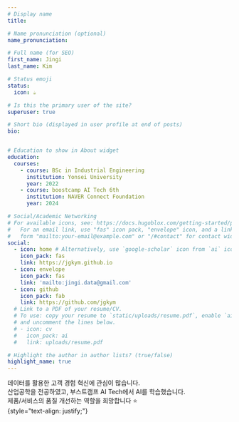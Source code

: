 ```yaml
---
# Display name
title: 

# Name pronunciation (optional)
name_pronunciation:

# Full name (for SEO)
first_name: Jingi
last_name: Kim

# Status emoji
status:
  icon: ☕️

# Is this the primary user of the site?
superuser: true

# Short bio (displayed in user profile at end of posts)
bio: 


# Education to show in About widget
education:
  courses:
    - course: BSc in Industrial Engineering
      institution: Yonsei University
      year: 2022
    - course: boostcamp AI Tech 6th
      institution: NAVER Connect Foundation
      year: 2024

# Social/Academic Networking
# For available icons, see: https://docs.hugoblox.com/getting-started/page-builder/#icons
#   For an email link, use "fas" icon pack, "envelope" icon, and a link in the
#   form "mailto:your-email@example.com" or "/#contact" for contact widget.
social:
  - icon: home # Alternatively, use `google-scholar` icon from `ai` icon pack
    icon_pack: fas
    link: https://jgkym.github.io
  - icon: envelope
    icon_pack: fas
    link: 'mailto:jingi.data@gmail.com'
  - icon: github
    icon_pack: fab
    link: https://github.com/jgkym
  # Link to a PDF of your resume/CV.
  # To use: copy your resume to `static/uploads/resume.pdf`, enable `ai` icons in `params.yaml`,
  # and uncomment the lines below.
  # - icon: cv
  #   icon_pack: ai
  #   link: uploads/resume.pdf

# Highlight the author in author lists? (true/false)
highlight_name: true
---
```


데이터를 활용한 고객 경험 혁신에 관심이 많습니다.  
산업공학을 전공하였고, 부스트캠프 AI Tech에서 AI를 학습했습니다.  
제품/서비스의 품질 개선하는 역할을 희망합니다 ⭐  
{style="text-align: justify;"}
